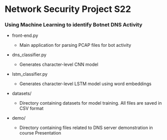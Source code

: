 # Network Security Project S22

### Using Machine Learning to identify Botnet DNS Activity

- front-end.py
  
  - Main application for parsing PCAP files for bot activity

- dns_classifier.py
  
  - Generates character-level CNN model 

- lstm_classifier.py
  
  - Generates character-level LSTM model using word embeddings

- datasets/
  
  - Directory containing datasets for model training. All files are saved in CSV format

- demo/
  
  - Directory containing files related to DNS server demonstration in course Presentation


